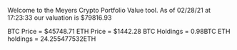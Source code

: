 Welcome to the Meyers Crypto Portfolio Value tool. 
As of 02/28/21 at 17:23:33 our valuation is $79816.93 

BTC Price = $45748.71
 ETH Price = $1442.28
BTC Holdings = 0.98BTC
 ETH holdings = 24.255477532ETH 

